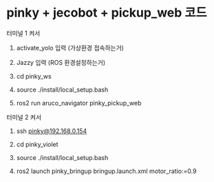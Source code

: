 # pinky + jecobot + pickup_web 코드


터미널 1 켜서 

1. activate_yolo 입력 (가상환경 접속하는거)
   
2. Jazzy 입력 (ROS 환경설정하는거)
   
3. cd pinky_ws
   
4. source ./install/local_setup.bash
   
5. ros2 run aruco_navigator pinky_pickup_web
    
   
터미널 2 켜서 

1. ssh pinky@192.168.0.154
 
2. cd pinky_violet
 
3. source ./install/local_setup.bash
 
4. ros2 launch pinky_bringup bringup.launch.xml motor_ratio:=0.9

 
